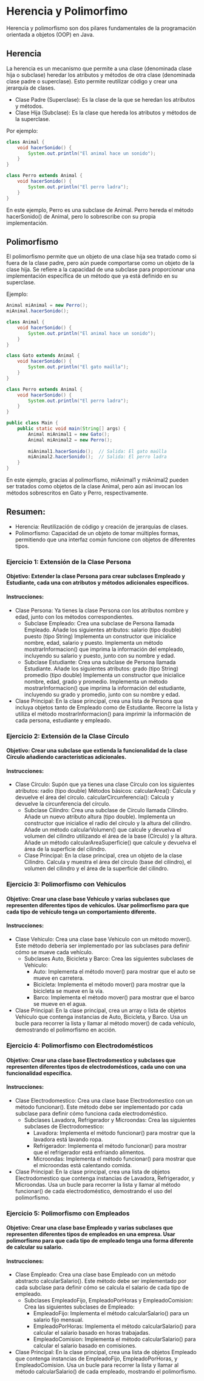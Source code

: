 # Herencia y Polimorfimo

Herencia y polimorfismo son dos pilares fundamentales de la programación orientada a objetos (OOP) en Java.

## Herencia
La herencia es un mecanismo que permite a una clase (denominada clase hija o subclase) heredar los atributos y métodos de otra clase (denominada clase padre o superclase). Esto permite reutilizar código y crear una jerarquía de clases.

- Clase Padre (Superclase): Es la clase de la que se heredan los atributos y métodos.
- Clase Hija (Subclase): Es la clase que hereda los atributos y métodos de la superclase.

Por ejemplo:

```java
class Animal {
    void hacerSonido() {
        System.out.println("El animal hace un sonido");
    }
}

class Perro extends Animal {
    void hacerSonido() {
        System.out.println("El perro ladra");
    }
}
```

En este ejemplo, Perro es una subclase de Animal. Perro hereda el método hacerSonido() de Animal, pero lo sobrescribe con su propia implementación.

## Polimorfismo

El polimorfismo permite que un objeto de una clase hija sea tratado como si fuera de la clase padre, pero aún puede comportarse como un objeto de la clase hija. 
Se refiere a la capacidad de una subclase para proporcionar una implementación específica de un método que ya está definido en su superclase.

Ejemplo:

```java
Animal miAnimal = new Perro();
miAnimal.hacerSonido();
```

```java
class Animal {
    void hacerSonido() {
        System.out.println("El animal hace un sonido");
    }
}

class Gato extends Animal {
    void hacerSonido() {
        System.out.println("El gato maúlla");
    }
}

class Perro extends Animal {
    void hacerSonido() {
        System.out.println("El perro ladra");
    }
}

public class Main {
    public static void main(String[] args) {
        Animal miAnimal1 = new Gato();
        Animal miAnimal2 = new Perro();
        
        miAnimal1.hacerSonido();  // Salida: El gato maúlla
        miAnimal2.hacerSonido();  // Salida: El perro ladra
    }
}
```
En este ejemplo, gracias al polimorfismo, miAnimal1 y miAnimal2 pueden ser tratados como objetos de la clase Animal, pero aún así invocan los métodos sobrescritos en Gato y Perro, respectivamente.

## Resumen:

- Herencia: Reutilización de código y creación de jerarquías de clases.
- Polimorfismo: Capacidad de un objeto de tomar múltiples formas, permitiendo que una interfaz común funcione con objetos de diferentes tipos.


### Ejercicio 1: Extensión de la Clase Persona
#### Objetivo: Extender la clase Persona para crear subclases Empleado y Estudiante, cada una con atributos y métodos adicionales específicos.
#### Instrucciones:
- Clase Persona:
Ya tienes la clase Persona con los atributos nombre y edad, junto con los métodos correspondientes.
    - Subclase Empleado:
Crea una subclase de Persona llamada Empleado.
Añade los siguientes atributos:
salario (tipo double)
puesto (tipo String)
Implementa un constructor que inicialice nombre, edad, salario y puesto.
Implementa un método mostrarInformacion() que imprima la información del empleado, incluyendo su salario y puesto, junto con su nombre y edad.
    - Subclase Estudiante:
Crea una subclase de Persona llamada Estudiante.
Añade los siguientes atributos:
grado (tipo String)
promedio (tipo double)
Implementa un constructor que inicialice nombre, edad, grado y promedio.
Implementa un método mostrarInformacion() que imprima la información del estudiante, incluyendo su grado y promedio, junto con su nombre y edad.
- Clase Principal:
En la clase principal, crea una lista de Persona que incluya objetos tanto de Empleado como de Estudiante.
Recorre la lista y utiliza el método mostrarInformacion() para imprimir la información de cada persona, estudiante y empleado.

### Ejercicio 2: Extensión de la Clase Círculo
#### Objetivo: Crear una subclase que extienda la funcionalidad de la clase Círculo añadiendo características adicionales.
#### Instrucciones:
- Clase Círculo:
Supón que ya tienes una clase Círculo con los siguientes atributos:
radio (tipo double)
Métodos básicos:
calcularArea(): Calcula y devuelve el área del círculo.
calcularCircunferencia(): Calcula y devuelve la circunferencia del círculo.
    - Subclase Cilindro:
Crea una subclase de Círculo llamada Cilindro.
Añade un nuevo atributo altura (tipo double).
Implementa un constructor que inicialice el radio del círculo y la altura del cilindro.
Añade un método calcularVolumen() que calcule y devuelva el volumen del cilindro utilizando el área de la base (Círculo) y la altura.
Añade un método calcularAreaSuperficie() que calcule y devuelva el área de la superficie del cilindro.
    - Clase Principal:
En la clase principal, crea un objeto de la clase Cilindro.
Calcula y muestra el área del círculo (base del cilindro), el volumen del cilindro y el área de la superficie del cilindro.

### Ejercicio 3: Polimorfismo con Vehículos
#### Objetivo: Crear una clase base Vehiculo y varias subclases que representen diferentes tipos de vehículos. Usar polimorfismo para que cada tipo de vehículo tenga un comportamiento diferente.
#### Instrucciones:
- Clase Vehiculo:
Crea una clase base Vehiculo con un método mover().
Este método debería ser implementado por las subclases para definir cómo se mueve cada vehículo.
    - Subclases Auto, Bicicleta y Barco:
Crea las siguientes subclases de Vehiculo:
        - Auto: Implementa el método mover() para mostrar que el auto se mueve en carretera.
        - Bicicleta: Implementa el método mover() para mostrar que la bicicleta se mueve en la vía.
        - Barco: Implementa el método mover() para mostrar que el barco se mueve en el agua.
- Clase Principal:
En la clase principal, crea un array o lista de objetos Vehiculo que contenga instancias de Auto, Bicicleta, y Barco.
Usa un bucle para recorrer la lista y llamar al método mover() de cada vehículo, demostrando el polimorfismo en acción.

### Ejercicio 4: Polimorfismo con Electrodomésticos
#### Objetivo: Crear una clase base Electrodomestico y subclases que representen diferentes tipos de electrodomésticos, cada uno con una funcionalidad específica.
#### Instrucciones:
- Clase Electrodomestico:
Crea una clase base Electrodomestico con un método funcionar().
Este método debe ser implementado por cada subclase para definir cómo funciona cada electrodoméstico.
    - Subclases Lavadora, Refrigerador y Microondas:
Crea las siguientes subclases de Electrodomestico:
        - Lavadora: Implementa el método funcionar() para mostrar que la lavadora está lavando ropa.
        - Refrigerador: Implementa el método funcionar() para mostrar que el refrigerador está enfriando alimentos.
        - Microondas: Implementa el método funcionar() para mostrar que el microondas está calentando comida.
- Clase Principal:
En la clase principal, crea una lista de objetos Electrodomestico que contenga instancias de Lavadora, Refrigerador, y Microondas.
Usa un bucle para recorrer la lista y llamar al método funcionar() de cada electrodoméstico, demostrando el uso del polimorfismo.

### Ejercicio 5: Polimorfismo con Empleados
#### Objetivo: Crear una clase base Empleado y varias subclases que representen diferentes tipos de empleados en una empresa. Usar polimorfismo para que cada tipo de empleado tenga una forma diferente de calcular su salario.
#### Instrucciones:
- Clase Empleado:
Crea una clase base Empleado con un método abstracto calcularSalario().
Este método debe ser implementado por cada subclase para definir cómo se calcula el salario de cada tipo de empleado.
    - Subclases EmpleadoFijo, EmpleadoPorHoras y EmpleadoComision:
Crea las siguientes subclases de Empleado:
        - EmpleadoFijo: Implementa el método calcularSalario() para un salario fijo mensual.
        - EmpleadoPorHoras: Implementa el método calcularSalario() para calcular el salario basado en horas trabajadas.
        - EmpleadoComision: Implementa el método calcularSalario() para calcular el salario basado en comisiones.
- Clase Principal:
En la clase principal, crea una lista de objetos Empleado que contenga instancias de EmpleadoFijo, EmpleadoPorHoras, y EmpleadoComision.
Usa un bucle para recorrer la lista y llamar al método calcularSalario() de cada empleado, mostrando el polimorfismo.